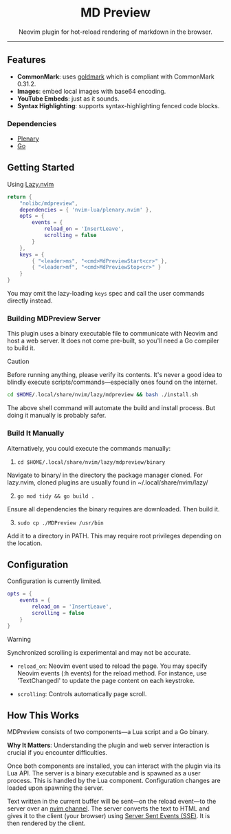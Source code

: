 <h1 align="center">
MD Preview
</h1>

<p align="center">
Neovim plugin for hot-reload rendering of markdown in the browser.
</p>

---

## Features

- **CommonMark**: uses [goldmark](https://pkg.go.dev/github.com/yuin/goldmark@v1.7.8) which is compliant with CommonMark 0.31.2.
- **Images**: embed local images with base64 encoding.
- **YouTube Embeds**: just as it sounds.
- **Syntax Highlighting**: supports syntax-highlighting fenced code blocks.

### Dependencies

- [Plenary](https://github.com/nvim-lua/plenary.nvim)
- [Go](https://go.dev/doc/install)

## Getting Started

Using [Lazy.nvim](https://github.com/folke/lazy.nvim)

```lua
return {
    "nolibc/mdpreview",
    dependencies = { 'nvim-lua/plenary.nvim' },
    opts = {
        events = {
            reload_on = 'InsertLeave',
            scrolling = false
        }
    },
    keys = {
        { "<leader>ms", "<cmd>MdPreviewStart<cr>" },
        { "<leader>mf", "<cmd>MdPreviewStop<cr>" }
    }
}
```

You may omit the lazy-loading `keys` spec and call the user commands directly instead.


### Building MDPreview Server

This plugin uses a binary executable file to communicate with Neovim and host a web server. It does not come pre-built, so you'll need a Go compiler to build it.

> [!CAUTION]
> Before running anything, please verify its contents. It's never a good idea to blindly execute scripts/commands—especially ones found on the internet.

```bash
cd $HOME/.local/share/nvim/lazy/mdpreview && bash ./install.sh
```

The above shell command will automate the build and install process. But doing it manually is probably safer.

### Build It Manually

Alternatively, you could execute the commands manually:

1. `cd $HOME/.local/share/nvim/lazy/mdpreview/binary`

Navigate to binary/ in the directory the package manager cloned. For lazy.nvim, cloned plugins are usually found in ~/.local/share/nvim/lazy/

2. `go mod tidy && go build .`

Ensure all dependencies the binary requires are downloaded. Then build it.

3. `sudo cp ./MDPreview /usr/bin`

Add it to a directory in PATH. This may require root privileges depending on the location.

## Configuration

Configuration is currently limited.

```lua
opts = {
    events = {
        reload_on = 'InsertLeave',
        scrolling = false
    }
}
```

> [!WARNING]
> Synchronized scrolling is experimental and may not be accurate.

- `reload_on`: Neovim event used to reload the page.
You may specify Neovim events (:h events) for the reload method.
For instance, use 'TextChangedI' to update the page content on each keystroke.

- `scrolling`: Controls automatically page scroll.

## How This Works

MDPreview consists of two components—a Lua script and a Go binary.

**Why It Matters**: Understanding the plugin and web server interaction is crucial if you encounter difficulties.

Once both components are installed, you can interact with the plugin via its Lua API. The server is a binary executable and is spawned as a user process. This is handled by the Lua component. Configuration changes are loaded upon spawning the server.

Text written in the current buffer will be sent—on the reload event—to the server over an [nvim channel](https://neovim.io/doc/user/channel.html). The server converts the text to HTML and gives it to the client (your browser) using [Server Sent Events (SSE)](https://html.spec.whatwg.org/multipage/server-sent-events.html). It is then rendered by the client.
